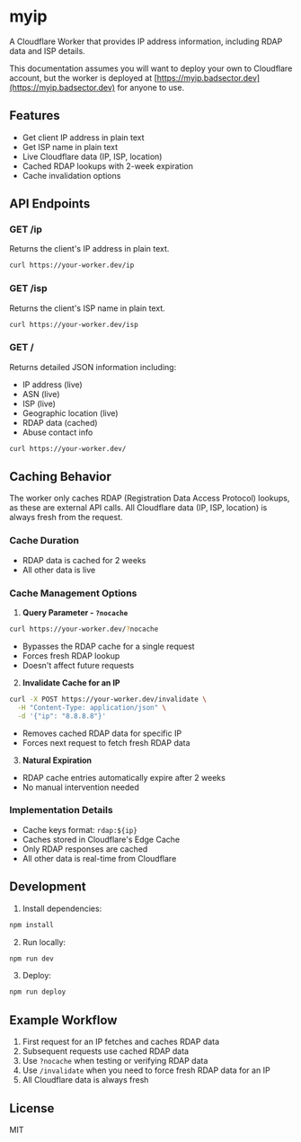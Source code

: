 # myip

A Cloudflare Worker that provides IP address information, including RDAP data and ISP details.

This documentation assumes you will want to deploy your own to Cloudflare account,
but the worker is deployed at [https://myip.badsector.dev](https://myip.badsector.dev) for anyone to use.

## Features

- Get client IP address in plain text
- Get ISP name in plain text
- Live Cloudflare data (IP, ISP, location)
- Cached RDAP lookups with 2-week expiration
- Cache invalidation options

## API Endpoints

### GET /ip
Returns the client's IP address in plain text.

```bash
curl https://your-worker.dev/ip
```

### GET /isp
Returns the client's ISP name in plain text.

```bash
curl https://your-worker.dev/isp
```

### GET /
Returns detailed JSON information including:
- IP address (live)
- ASN (live)
- ISP (live)
- Geographic location (live)
- RDAP data (cached)
- Abuse contact info

```bash
curl https://your-worker.dev/
```

## Caching Behavior

The worker only caches RDAP (Registration Data Access Protocol) lookups, as these are external API calls. All Cloudflare data (IP, ISP, location) is always fresh from the request.

### Cache Duration
- RDAP data is cached for 2 weeks
- All other data is live

### Cache Management Options

1. **Query Parameter - `?nocache`**
```bash
curl https://your-worker.dev/?nocache
```
- Bypasses the RDAP cache for a single request
- Forces fresh RDAP lookup
- Doesn't affect future requests

2. **Invalidate Cache for an IP**
```bash
curl -X POST https://your-worker.dev/invalidate \
  -H "Content-Type: application/json" \
  -d '{"ip": "8.8.8.8"}'
```
- Removes cached RDAP data for specific IP
- Forces next request to fetch fresh RDAP data

3. **Natural Expiration**
- RDAP cache entries automatically expire after 2 weeks
- No manual intervention needed

### Implementation Details
- Cache keys format: `rdap:${ip}`
- Caches stored in Cloudflare's Edge Cache
- Only RDAP responses are cached
- All other data is real-time from Cloudflare

## Development

1. Install dependencies:
```bash
npm install
```

2. Run locally:
```bash
npm run dev
```

3. Deploy:
```bash
npm run deploy
```

## Example Workflow

1. First request for an IP fetches and caches RDAP data
2. Subsequent requests use cached RDAP data
3. Use `?nocache` when testing or verifying RDAP data
4. Use `/invalidate` when you need to force fresh RDAP data for an IP
5. All Cloudflare data is always fresh

## License

MIT

